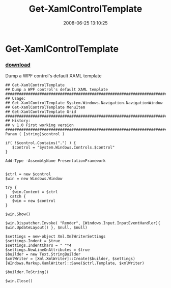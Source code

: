 ﻿---
pid:            430
poster:         Joel Bennett
title:          Get-XamlControlTemplate
date:           2008-06-25 13:10:25
format:         posh
parent:         0
parent:         0

---

# Get-XamlControlTemplate

### [download](430.ps1)

Dump a WPF control's default XAML template

```posh
## Get-XamlControlTemplate
## Dump a WPF control's default XAML template
########################################################################################################################
## Usage:
## Get-XamlControlTemplate System.Windows.Navigation.NavigationWindow
## Get-XamlControlTemplate MenuItem
## Get-XamlControlTemplate Grid
########################################################################################################################
## History:
## v 1.0 First working version
########################################################################################################################
Param ( [string]$control )

if( !$control.Contains(".") ) {
   $control = "System.Windows.Controls.$control"
}

Add-Type -AssemblyName PresentationFramework


$ctrl = new $control
$win = new Windows.Window

try {
   $win.Content = $ctrl
} catch {
   $win = new $control
}

$win.Show()

$win.Dispatcher.Invoke( "Render", [Windows.Input.InputEventHandler]{ $win.UpdateLayout() }, $null, $null)

$settings = new-object Xml.XmlWriterSettings
$settings.Indent = $true
$settings.IndentChars = " "*4
$settings.NewLineOnAttributes = $true
$builder = new Text.StringBuilder
$xmlWriter = [Xml.XmlWriter]::Create($builder, $settings)
[WIndows.Markup.XamlWriter]::Save($ctrl.Template, $xmlWriter)

$builder.ToString()

$win.Close()
```
